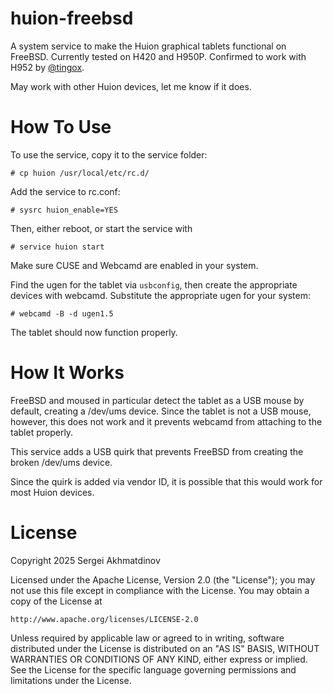# huion-freebsd
A system service to make the Huion graphical tablets functional on FreeBSD.
Currently tested on H420 and H950P. Confirmed to work with H952 by [@tingox](https://github.com/tingox).

May work with other Huion devices, let me know if it does.

# How To Use

To use the service, copy it to the service folder:

```
# cp huion /usr/local/etc/rc.d/
```

Add the service to rc.conf:

```
# sysrc huion_enable=YES
```

Then, either reboot, or start the service with
```
# service huion start
```

Make sure CUSE and Webcamd are enabled in your system.

Find the ugen for the tablet via `usbconfig`, then
create the appropriate devices with webcamd. Substitute the appropriate ugen for
your system:
```
# webcamd -B -d ugen1.5
```

The tablet should now function properly.

# How It Works

FreeBSD and moused in particular detect the tablet as a USB mouse by
default, creating a /dev/ums device. Since the tablet is not a USB
mouse, however, this does not work and it prevents webcamd from
attaching to the tablet properly.

This service adds a USB quirk that prevents FreeBSD from creating
the broken /dev/ums device.

Since the quirk is added via vendor ID, it is possible that
this would work for most Huion devices. 

# License

Copyright 2025 Sergei Akhmatdinov

Licensed under the Apache License, Version 2.0 (the "License");
you may not use this file except in compliance with the License.
You may obtain a copy of the License at

    http://www.apache.org/licenses/LICENSE-2.0

Unless required by applicable law or agreed to in writing, software
distributed under the License is distributed on an "AS IS" BASIS,
WITHOUT WARRANTIES OR CONDITIONS OF ANY KIND, either express or implied.
See the License for the specific language governing permissions and
limitations under the License.
